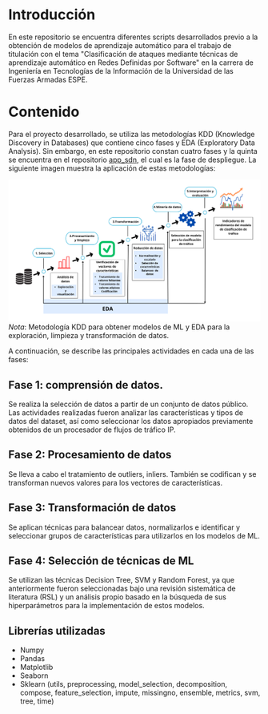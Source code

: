 # Introducción
En este repositorio se encuentra diferentes scripts desarrollados previo a la obtención de modelos de aprendizaje automático para el trabajo de titulación con el tema "Clasificación de ataques mediante técnicas de aprendizaje automático en Redes Definidas por Software" en la carrera de Ingeniería en Tecnologías de la Información de la Universidad de las Fuerzas Armadas ESPE. 
# Contenido
Para el proyecto desarrollado, se utiliza las metodologías KDD (Knowledge Discovery in Databases) que contiene cinco fases y EDA (Exploratory Data Analysis). Sin embargo, en este repositorio constan cuatro fases y la quinta se encuentra en el repositorio [app_sdn](https://github.com/Mianca05/app_sdn), el cual es la fase de despliegue. La siguiente imagen muestra la aplicación de estas metodologías:

![Metodologia KDD](KDD_EDA.png)
*Nota*: Metodología KDD para obtener modelos de ML y  EDA para la exploración, limpieza y transformación de datos.

A continuación, se describe las principales actividades en cada una de las fases:
## Fase 1: comprensión de datos.
Se realiza la selección de datos a partir de un conjunto de datos público.  Las actividades realizadas fueron analizar las características y tipos de datos del dataset, así como seleccionar los datos apropiados previamente obtenidos de un procesador de flujos de tráfico IP.
## Fase 2: Procesamiento de datos
Se lleva a cabo el tratamiento de outliers, inliers. También se codifican y se transforman nuevos valores para los vectores de características.
## Fase 3: Transformación de datos
Se aplican técnicas para balancear datos, normalizarlos e identificar y seleccionar grupos de características para utilizarlos en los modelos de ML.
## Fase 4: Selección de técnicas de ML
Se utilizan las técnicas Decision Tree, SVM y Random Forest, ya que anteriormente fueron seleccionadas bajo una revisión sistemática de literatura (RSL) y un análisis propio basado en la búsqueda de sus hiperparámetros para la implementación de estos modelos.

## Librerías utilizadas
* Numpy
* Pandas
* Matplotlib
* Seaborn
* Sklearn (utils, preprocessing, model_selection, decomposition, compose, feature_selection, impute, missingno, ensemble, metrics, svm, tree, time)
